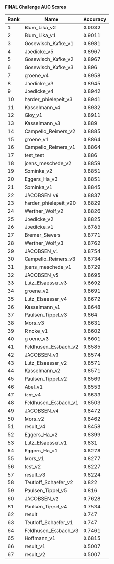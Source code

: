 **FINAL Challenge AUC Scores**


|Rank|Name|Accuracy|
|----|-----|---|
|1|Blum_Lika_v2|0.9032| 
|2|Blum_Lika_v1|0.9011| 
|3|Gosewisch_Kafke_v1|0.8981| 
|4|Joedicke_v5|0.8967| 
|5|Gosewisch_Kafke_v2|0.8967| 
|6|Gosewisch_Kafke_v3|0.896| 
|7|groene_v4|0.8958| 
|8|Joedicke_v3|0.8945| 
|9|Joedicke_v4|0.8942| 
|10|harder_phielepeit_v3|0.8941| 
|11|Kasselmann_v4|0.8932| 
|12|Gloy_v1|0.8911| 
|13|Kasselmann_v3|0.889| 
|14|Campello_Reimers_v2|0.8885| 
|15|groene_v1|0.8864| 
|16|Campello_Reimers_v1|0.8864| 
|17|test_test|0.886| 
|18|joens_meschede_v2|0.8859| 
|19|Sominka_v2|0.8851| 
|20|Eggers_Ha_v3|0.8851| 
|21|Sominka_v1|0.8845| 
|22|JACOBSEN_v6|0.8837| 
|23|harder_phielepeit_v90|0.8829| 
|24|Werther_Wolf_v2|0.8826| 
|25|Joedicke_v2|0.8825| 
|26|Joedicke_v1|0.8783| 
|27|Bremer_Sievers|0.8771| 
|28|Werther_Wolf_v3|0.8762| 
|29|JACOBSEN_v1|0.8754| 
|30|Campello_Reimers_v3|0.8734| 
|31|joens_meschede_v1|0.8729| 
|32|JACOBSEN_v5|0.8695| 
|33|Lutz_Elsaesser_v3|0.8692| 
|34|groene_v2|0.8691| 
|35|Lutz_Elsaesser_v4|0.8672| 
|36|Kasselmann_v1|0.8648| 
|37|Paulsen_Tippel_v3|0.864| 
|38|Mors_v3|0.8631| 
|39|Rincke_v1|0.8602| 
|40|groene_v3|0.8601| 
|41|Feldhusen_Essbach_v2|0.8585| 
|42|JACOBSEN_v3|0.8574| 
|43|Lutz_Elsaesser_v2|0.8571| 
|44|Kasselmann_v2|0.8571| 
|45|Paulsen_Tippel_v2|0.8569| 
|46|Abel_v1|0.8553| 
|47|test_v4|0.8533| 
|48|Feldhusen_Essbach_v1|0.8503| 
|49|JACOBSEN_v4|0.8472| 
|50|Mors_v2|0.8462| 
|51|result_v4|0.8458| 
|52|Eggers_Ha_v2|0.8399| 
|53|Lutz_Elsaesser_v1|0.831| 
|54|Eggers_Ha_v1|0.8278| 
|55|Mors_v1|0.8277| 
|56|test_v2|0.8227| 
|57|result_v3|0.8224| 
|58|Teutloff_Schaefer_v2|0.822| 
|59|Paulsen_Tippel_v5|0.816| 
|60|JACOBSEN_v2|0.7628| 
|61|Paulsen_Tippel_v4|0.7534| 
|62|result|0.747| 
|63|Teutloff_Schaefer_v1|0.747| 
|64|Feldhusen_Essbach_v3|0.7461| 
|65|Hoffmann_v1|0.6815| 
|66|result_v1|0.5007| 
|67|result_v2|0.5007| 
